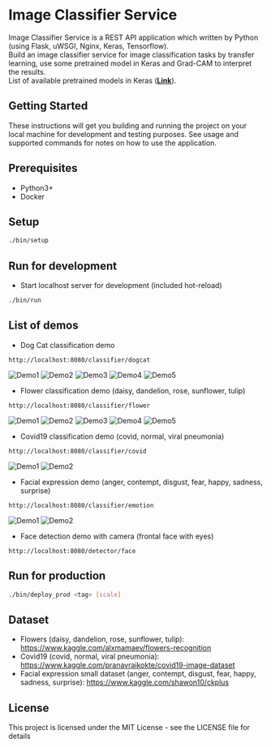 # Image Classifier Service

Image Classifier Service is a REST API application which written by Python (using Flask, uWSGI, Nginx, Keras, Tensorflow).\
Build an image classifier service for image classification tasks by transfer learning, use some pretrained model in Keras and Grad-CAM to interpret the results.\
List of available pretrained models in Keras (**[Link](https://keras.io/api/applications)**).

## Getting Started

These instructions will get you building and running the project on your local machine for development and testing purposes. See usage and supported commands for notes on how to use the application.

## Prerequisites

- Python3+
- Docker

## Setup
```bash
./bin/setup
```

## Run for development
- Start localhost server for development (included hot-reload)
```bash
./bin/run
```

## List of demos
- Dog Cat classification demo
```
http://localhost:8080/classifier/dogcat
```
![Demo1](/assets/dog.png "Demo1")
![Demo2](/assets/cat.png "Demo2")
![Demo3](/assets/dog_cat_1.png "Demo3")
![Demo4](/assets/dog_cat_2.png "Demo4")
![Demo5](/assets/dog_cat_3.png "Demo5")

- Flower classification demo (daisy, dandelion, rose, sunflower, tulip)
```
http://localhost:8080/classifier/flower
```

![Demo1](/assets/daisy.png "Demo1")
![Demo2](/assets/dandelion.png "Demo2")
![Demo3](/assets/rose.png "Demo3")
![Demo4](/assets/sunflower.png "Demo4")
![Demo5](/assets/tulip.png "Demo5")

- Covid19 classification demo (covid, normal, viral pneumonia)
```
http://localhost:8080/classifier/covid
```

![Demo1](/assets/covid_1.png "Demo1")
![Demo2](/assets/covid_2.png "Demo2")

- Facial expression demo (anger, contempt, disgust, fear, happy, sadness, surprise)
```
http://localhost:8080/classifier/emotion
```

![Demo1](/assets/happy.png "Demo1")
![Demo2](/assets/surprise.png "Demo2")

- Face detection demo with camera (frontal face with eyes)
```
http://localhost:8080/detector/face
```

## Run for production
```bash
./bin/deploy_prod <tag> [scale]
```

## Dataset
- Flowers (daisy, dandelion, rose, sunflower, tulip): https://www.kaggle.com/alxmamaev/flowers-recognition
- Covid19 (covid, normal, viral pneumonia): https://www.kaggle.com/pranavraikokte/covid19-image-dataset
- Facial expression small dataset (anger, contempt, disgust, fear, happy, sadness, surprise): https://www.kaggle.com/shawon10/ckplus

## License
This project is licensed under the MIT License - see the LICENSE file for details
